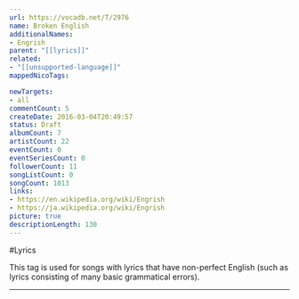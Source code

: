 ```yaml
---
url: https://vocadb.net/T/2976
name: Broken English
additionalNames: 
- Engrish
parent: "[[lyrics]]"
related:
- "[[unsupported-language]]"
mappedNicoTags:

newTargets:
- all
commentCount: 5
createDate: 2016-03-04T20:49:57
status: Draft
albumCount: 7
artistCount: 22
eventCount: 0
eventSeriesCount: 0
followerCount: 11
songListCount: 0
songCount: 1013
links: 
- https://en.wikipedia.org/wiki/Engrish
- https://ja.wikipedia.org/wiki/Engrish
picture: true
descriptionLength: 130
---
```


#Lyrics

This tag is used for songs with lyrics that have non-perfect English (such as lyrics consisting of many basic grammatical errors).

---


